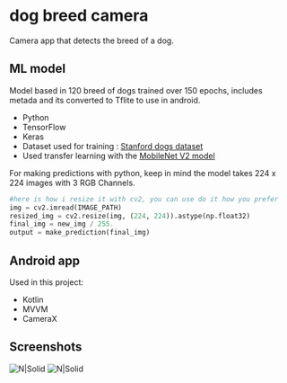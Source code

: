 # dog breed camera
Camera app that detects the breed of a dog.

## ML model

Model based in 120 breed of dogs trained over 150 epochs, includes metada and its converted to Tflite to use in android.

  * Python
  * TensorFlow
  * Keras
  * Dataset used for training : [Stanford dogs dataset](http://vision.stanford.edu/aditya86/ImageNetDogs/main.html)
  * Used transfer learning with the [MobileNet V2 model](https://tfhub.dev/google/tf2-preview/mobilenet_v2/feature_vector/4)


For making predictions with python, keep in mind the model takes 224 x 224 images with 3 RGB Channels.
```python
#here is how i resize it with cv2, you can use do it how you prefer
img = cv2.imread(IMAGE_PATH)
resized_img = cv2.resize(img, (224, 224)).astype(np.float32)
final_img = new_img / 255.
output = make_prediction(final_img)
```

## Android app
Used in this project:

  * Kotlin
  * MVVM
  * CameraX

## Screenshots
![N|Solid](todo)
![N|Solid](todo)